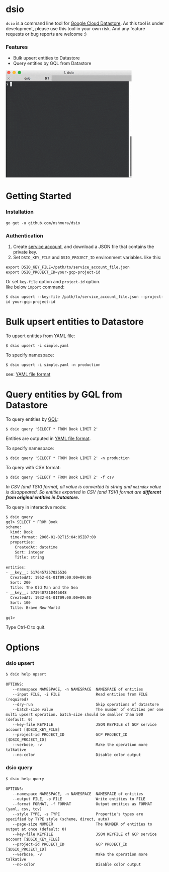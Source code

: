 # dsio

`dsio` is a command line tool for [Google Cloud Datastore](https://cloud.google.com/datastore/). 
As this tool is under development, please use this tool in your own risk. 
And any feature requests or bug reports are welcome :) 

### Features
- Bulk upsert entities to Datastore
- Query entities by GQL from Datastore


<img src="./docs/cli.gif" width="400">

# Getting Started
### Installation
```
go get -u github.com/nshmura/dsio
```


### Authentication
1. Create [service account](https://cloud.google.com/iam/docs/managing-service-account-keys), and download a JSON file that contains the private key. 
2. Set `DSIO_KEY_FILE` and `DSIO_PROJECT_ID` environment variables. like this:
```
export DSIO_KEY_FILE=/path/to/service_account_file.json
export DSIO_PROJECT_ID=your-gcp-project-id
```

Or set `key-file` option and `project-id` option. <br>
like below `import` command:
```
$ dsio upsert --key-file /path/to/service_account_file.json --project-id your-gcp-project-id
```


# Bulk upsert entities to Datastore
To upsert entities from YAML file: <br>
```
$ dsio upsert -i simple.yaml
```

To specify namespace:
```
$ dsio upsert -i simple.yaml -n production
```

see: [YAML file format](https://github.com/nshmura/dsio/wiki/YAML-File-Samples)


# Query entities by GQL from Datastore

To query entities by [GQL](https://cloud.google.com/datastore/docs/reference/gql_reference):
```
$ dsio query 'SELECT * FROM Book LIMIT 2'
```
Entities are outputed in [YAML file format](https://github.com/nshmura/dsio/wiki/YAML-File-Samples).


To specify namespace:
```
$ dsio query 'SELECT * FROM Book LIMIT 2' -n production 
```

To query with CSV format:
```
$ dsio query 'SELECT * FROM Book LIMIT 2' -f csv
```

*In CSV (and TSV) format, all value is converted to string and `noindex` value is disappeared.
So entities exported in CSV (and TSV) format are **different from original entities in Datastore.***


To query in interactive mode:
```
$ dsio query
gql> SELECT * FROM Book
scheme:
  kind: Book
  time-format: 2006-01-02T15:04:05Z07:00
  properties:
    CreatedAt: datetime
    Sort: integer
    Title: string

entities:
- __key__: 5176457257025536
  CreatedAt: 1952-01-01T09:00:00+09:00
  Sort: 200
  Title: The Old Man and the Sea
- __key__: 5739407210446848
  CreatedAt: 1932-01-01T09:00:00+09:00
  Sort: 100
  Title: Brave New World
  
gql> 
```
Type Ctrl-C to quit.

# Options

### dsio upsert
```
$ dsio help upsert

OPTIONS:
   --namespace NAMESPACE, -n NAMESPACE  NAMESPACE of entities
   --input FILE, -i FILE                Read entities from FILE (required)
   --dry-run                            Skip operations of datastore
   --batch-size value                   The number of entities per one multi upsert operation. batch-size should be smaller than 500 (default: 0)
   --key-file KEYFILE                   JSON KEYFILE of GCP service account [$DSIO_KEY_FILE]
   --project-id PROJECT_ID              GCP PROJECT_ID [$DSIO_PROJECT_ID]
   --verbose, -v                        Make the operation more talkative
   --no-color                           Disable color output

```


### dsio query
```
$ dsio help query

OPTIONS:
   --namespace NAMESPACE, -n NAMESPACE  NAMESPACE of entities
   --output FILE, -o FILE               Write entities to FILE
   --format FORMAT, -f FORMAT           Output entities as FORMAT (yaml, csv, tcv)
   --style TYPE, -s TYPE                Propertie's types are specified by TYPE style (scheme, direct, auto)
   --page-size NUMBER                   The NUMBER of entities to output at once (default: 0)
   --key-file KEYFILE                   JSON KEYFILE of GCP service account [$DSIO_KEY_FILE]
   --project-id PROJECT_ID              GCP PROJECT_ID [$DSIO_PROJECT_ID]
   --verbose, -v                        Make the operation more talkative
   --no-color                           Disable color output
```

